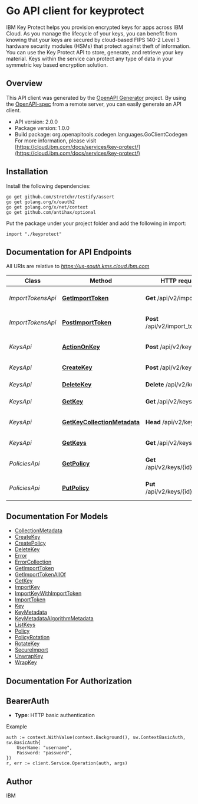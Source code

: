 # Go API client for keyprotect

IBM Key Protect helps you provision encrypted keys for apps across IBM Cloud. As you manage the lifecycle of your keys, you can benefit from knowing that your keys are secured by cloud-based FIPS 140-2 Level 3 hardware security modules (HSMs) that protect against theft of information. You can use the Key Protect API to store, generate, and retrieve your key material. Keys within the service can protect any type of data in your symmetric key based encryption solution.

## Overview
This API client was generated by the [OpenAPI Generator](https://openapi-generator.tech) project.  By using the [OpenAPI-spec](https://www.openapis.org/) from a remote server, you can easily generate an API client.

- API version: 2.0.0
- Package version: 1.0.0
- Build package: org.openapitools.codegen.languages.GoClientCodegen
For more information, please visit [https://cloud.ibm.com/docs/services/key-protect/](https://cloud.ibm.com/docs/services/key-protect/)

## Installation

Install the following dependencies:

```shell
go get github.com/stretchr/testify/assert
go get golang.org/x/oauth2
go get golang.org/x/net/context
go get github.com/antihax/optional
```

Put the package under your project folder and add the following in import:

```golang
import "./keyprotect"
```

## Documentation for API Endpoints

All URIs are relative to *https://us-south.kms.cloud.ibm.com*

Class | Method | HTTP request | Description
------------ | ------------- | ------------- | -------------
*ImportTokensApi* | [**GetImportToken**](docs/ImportTokensApi.md#getimporttoken) | **Get** /api/v2/import_token | Retrieve an import token
*ImportTokensApi* | [**PostImportToken**](docs/ImportTokensApi.md#postimporttoken) | **Post** /api/v2/import_token | Create an import token
*KeysApi* | [**ActionOnKey**](docs/KeysApi.md#actiononkey) | **Post** /api/v2/keys/{id} | Invoke an action on a key
*KeysApi* | [**CreateKey**](docs/KeysApi.md#createkey) | **Post** /api/v2/keys | Create a new key
*KeysApi* | [**DeleteKey**](docs/KeysApi.md#deletekey) | **Delete** /api/v2/keys/{id} | Delete a key by ID
*KeysApi* | [**GetKey**](docs/KeysApi.md#getkey) | **Get** /api/v2/keys/{id} | Retrieve a key by ID
*KeysApi* | [**GetKeyCollectionMetadata**](docs/KeysApi.md#getkeycollectionmetadata) | **Head** /api/v2/keys | Retrieve the number of keys
*KeysApi* | [**GetKeys**](docs/KeysApi.md#getkeys) | **Get** /api/v2/keys | Retrieve a list of keys
*PoliciesApi* | [**GetPolicy**](docs/PoliciesApi.md#getpolicy) | **Get** /api/v2/keys/{id}/policies | Retrieve a list of policies
*PoliciesApi* | [**PutPolicy**](docs/PoliciesApi.md#putpolicy) | **Put** /api/v2/keys/{id}/policies | Replace an existing policy


## Documentation For Models

 - [CollectionMetadata](docs/CollectionMetadata.md)
 - [CreateKey](docs/CreateKey.md)
 - [CreatePolicy](docs/CreatePolicy.md)
 - [DeleteKey](docs/DeleteKey.md)
 - [Error](docs/Error.md)
 - [ErrorCollection](docs/ErrorCollection.md)
 - [GetImportToken](docs/GetImportToken.md)
 - [GetImportTokenAllOf](docs/GetImportTokenAllOf.md)
 - [GetKey](docs/GetKey.md)
 - [ImportKey](docs/ImportKey.md)
 - [ImportKeyWithImportToken](docs/ImportKeyWithImportToken.md)
 - [ImportToken](docs/ImportToken.md)
 - [Key](docs/Key.md)
 - [KeyMetadata](docs/KeyMetadata.md)
 - [KeyMetadataAlgorithmMetadata](docs/KeyMetadataAlgorithmMetadata.md)
 - [ListKeys](docs/ListKeys.md)
 - [Policy](docs/Policy.md)
 - [PolicyRotation](docs/PolicyRotation.md)
 - [RotateKey](docs/RotateKey.md)
 - [SecureImport](docs/SecureImport.md)
 - [UnwrapKey](docs/UnwrapKey.md)
 - [WrapKey](docs/WrapKey.md)


## Documentation For Authorization



## BearerAuth

- **Type**: HTTP basic authentication

Example

```golang
auth := context.WithValue(context.Background(), sw.ContextBasicAuth, sw.BasicAuth{
    UserName: "username",
    Password: "password",
})
r, err := client.Service.Operation(auth, args)
```


## Author

IBM
